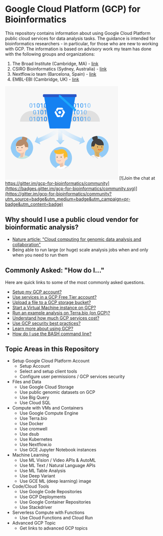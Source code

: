 # Google Cloud Platform (GCP) for Bioinformatics
This repository contains information about using Google Cloud Platform public cloud services for data analysis tasks.  The guidance is intended for bioinformatics researchers - in particular, for those who are new to working with GCP.  The information is based on advisory work my team has done with the following groups and organizations:

1) The Broad Institute (Cambridge, MA) - [link](https://www.broadinstitute.org)
2) CSIRO Bioinformatics (Sydney, Australia) - [link](https://bioinformatics.csiro.au/)
3) Nextflow.io team (Barcelona, Spain) - [link](https://www.nextflow.io/about-us.html)
4) EMBL-EBI (Cambridge, UK) - [link](https://www.ebi.ac.uk/)

 [![gcp-genomics](/images/gcp-genomics.png)](https://cloud.google.com/genomics/docs/public-datasets/) [![Join the chat at https://gitter.im/gcp-for-bioinformatics/community](https://badges.gitter.im/gcp-for-bioinformatics/community.svg)](https://gitter.im/gcp-for-bioinformatics/community?utm_source=badge&utm_medium=badge&utm_campaign=pr-badge&utm_content=badge)

## Why should I use a public cloud vendor for bioinformatic analysis?

- [Nature article: "Cloud computing for genomic data analysis and collaboration"](https://www.nature.com/articles/nrg.2017.113)
- Being able to run large (or huge) scale analysis jobs when and only when you need to run them


## Commonly Asked: "How do I..."

Here are quick links to some of the most commonly asked questions.

- [Setup my GCP account?](https://github.com/lynnlangit/gcp-for-bioinformatics/blob/master/0_Setup_GCP_account/1_Setup_GCP_Account.md)
- [Use services in a GCP Free Tier account?](https://cloud.google.com/free/docs/gcp-free-tier)
- [Upload a file to a GCP storage bucket?](https://github.com/lynnlangit/gcp-for-bioinformatics/blob/master/1_Files_and_Data/1_Use_GCS_File_Storage.md)
- [Start a Virtual Machine instance on GCP?](https://github.com/lynnlangit/gcp-for-bioinformatics/blob/master/2_Compute_with_VMs_and_Docker_Containers/1_Use_GCE_VMs_for_Compute.md)
- [Run an example analysis on Terra.bio (on GCP)?](https://app.terra.bio/#library/showcase)
- [Understand how much GCP services cost?](https://github.com/lynnlangit/gcp-for-bioinformatics/blob/master/0_Setup_GCP_account/1_Setup_GCP_Account.md#key-considerations)
- [Use GCP security best practices?](https://github.com/lynnlangit/gcp-for-bioinformatics/blob/master/0_Setup_GCP_account/3_Setup_GCP_Project_Security.md)
- [Learn more about using GCP?](https://www.linkedin.com/learning/google-cloud-platform-essential-training-2017)
- [How do I use the BASH command line?](https://www.youtube.com/watch?v=EMaFdfIlK58)

## Topic Areas in this Repository

- Setup Google Cloud Platform Account
    - Setup Account
    - Select and setup client tools
    - Configure user permissions / GCP services security
- Files and Data 
    - Use Google Cloud Storage
    - Use public genomic datasets on GCP
    - Use Big Query
    - Use Cloud SQL
- Compute with VMs and Containers
    - Use Google Compute Engine
    - Use Terra.bio
    - Use Docker
    - Use cromwell
    - Use dsub
    - Use Kubernetes
    - Use Nextflow.io
    - Use GCE Jupyter Notebook instances
- Machine Learning
    - Use ML Vision / Video APIs & AutoML
    - Use ML Text / Natural Language APIs
    - Use ML Table Analysis
    - Use Deep Variant
    - Use GCE ML (deep learning) image 
- Code/Cloud Tools
    - Use Google Code Repositories
    - Use GCP Deployments
    - Use Google Container Repositories
    - Use Stackdriver
- Serverless Compute with Functions
    - Use Cloud Functions and Cloud Run
- Advanced GCP Topic
    - Get links to advanced GCP topics